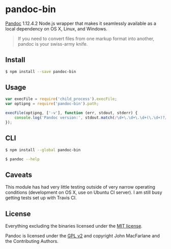 # pandoc-bin

[Pandoc](https://github.com/jgm/pandoc) 1.12.4.2 Node.js wrapper that makes it seamlessly available as a local dependency on OS X, Linux, and Windows.

> If you need to convert files from one markup format into another, pandoc is your swiss-army knife.


## Install

```bash
$ npm install --save pandoc-bin
```


## Usage

```js
var execFile = require('child_process').execFile;
var optipng = require('pandoc-bin').path;

execFile(optipng, ['-v'], function (err, stdout, stderr) {
    console.log('Pandoc version:', stdout.match(/\d+\.\d+\.\d+(\.\d+)?/)[0]);
});
```


## CLI

```bash
$ npm install --global pandoc-bin
```

```bash
$ pandoc --help
```

## Caveats

This module has had very little testing outside of very narrow operating conditions (development on OS X, use on Ubuntu CI server).
I am still busy getting tests set up with Travis CI.


## License

Everything excluding the binaries licensed under the [MIT license](http://opensource.org/licenses/MIT).

Pandoc is licensed under the [GPL v2](http://www.gnu.org/licenses/gpl-2.0.html) and copyright John MacFarlane and the Contributing Authors.

